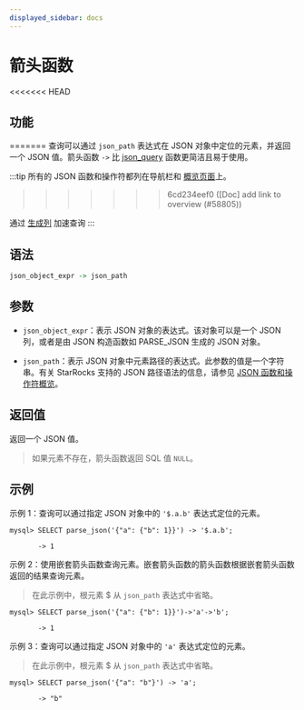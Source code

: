 ```yaml
---
displayed_sidebar: docs
---
```


# 箭头函数

<<<<<<< HEAD
## 功能
=======
查询可以通过 `json_path` 表达式在 JSON 对象中定位的元素，并返回一个 JSON 值。箭头函数 `->` 比 [json_query](json_query.md) 函数更简洁且易于使用。

:::tip
所有的 JSON 函数和操作符都列在导航栏和 [概览页面](../overview-of-json-functions-and-operators.md)上。
>>>>>>> 6cd234eef0 ([Doc] add link to overview (#58805))

通过 [生成列](../../../sql-statements/generated_columns.md) 加速查询
:::

## 语法

```Haskell
json_object_expr -> json_path
```

## 参数

- `json_object_expr`：表示 JSON 对象的表达式。该对象可以是一个 JSON 列，或者是由 JSON 构造函数如 PARSE_JSON 生成的 JSON 对象。

- `json_path`：表示 JSON 对象中元素路径的表达式。此参数的值是一个字符串。有关 StarRocks 支持的 JSON 路径语法的信息，请参见 [JSON 函数和操作符概览](../overview-of-json-functions-and-operators.md)。

## 返回值

返回一个 JSON 值。

> 如果元素不存在，箭头函数返回 SQL 值 `NULL`。

## 示例

示例 1：查询可以通过指定 JSON 对象中的 `'$.a.b'` 表达式定位的元素。

```plaintext
mysql> SELECT parse_json('{"a": {"b": 1}}') -> '$.a.b';

       -> 1
```

示例 2：使用嵌套箭头函数查询元素。嵌套箭头函数的箭头函数根据嵌套箭头函数返回的结果查询元素。

> 在此示例中，根元素 $ 从 `json_path` 表达式中省略。

```plaintext
mysql> SELECT parse_json('{"a": {"b": 1}}')->'a'->'b';

       -> 1
```

示例 3：查询可以通过指定 JSON 对象中的 `'a'` 表达式定位的元素。

> 在此示例中，根元素 $ 从 `json_path` 表达式中省略。

```plaintext
mysql> SELECT parse_json('{"a": "b"}') -> 'a';

       -> "b"
```